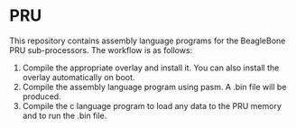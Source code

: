 # PRU
This repository contains assembly language programs for the BeagleBone PRU sub-processors. The workflow is as follows:
1. Compile the appropriate overlay and install it.  You can also install the overlay automatically on boot.
2. Compile the assembly language program using pasm.  A .bin file will be produced.
3. Compile the c language program to load any data to the PRU memory and to run the .bin file.
